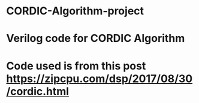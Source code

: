 # CORDIC-Algorithm-project

# Verilog code for CORDIC Algorithm
# Code used is from this post https://zipcpu.com/dsp/2017/08/30/cordic.html

